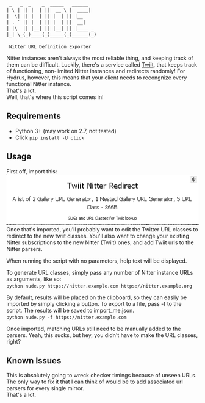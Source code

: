      _   _  _    _  _____   ______   
    | \ | || |  | ||  __ \ |  ____|  
    |  \| || |  | || |  | || |__     
    | . ` || |  | || |  | ||  __|    
    | |\  || |__| || |__| || |____ _ 
    |_| \_(_)____(_)_____(_)______(_)
                                  
     Nitter URL Definition Exporter
Nitter instances aren't always the most reliable thing, and keeping track of them can be difficult. Luckily, there's a service called [Twiit](https://twiiit.com/), that keeps track of functioning, non-limited Nitter instances and redirects randomly! For Hydrus, however, this means that your client needs to recongnize every functional Nitter instance.  
That's a lot.  
Well, that's where this script comes in!

## Requirements
* Python 3+ (may work on 2.7, not tested)
* Click `pip install -U click`

## Usage
First off, import this:  
![Twiit GUGs](/content/twiit_gugs.png)  
Once that's imported, you'll probably want to edit the Twitter URL classes to redirect to the new twiit classes. You'll also want to change your existing Nitter subscriptions to the new Nitter (Twiit) ones, and add Twiit urls to the Nitter parsers.

When running the script with no parameters, help text will be displayed.

To generate URL classes, simply pass any number of Nitter instance URLs as arguments, like so:  
`python nude.py https://nitter.example.com https://nitter.example.org`

By default, results will be placed on the clipboard, so they can easily be imported by simply clicking a button. To export to a file, pass -f to the script. The results will be saved to import_me.json.  
`python nude.py -f https://nitter.example.com`

Once imported, matching URLs still need to be manually added to the parsers. Yeah, this sucks, but hey, you didn't have to make the URL classes, right?

## Known Issues
This is absolutely going to wreck checker timings because of unseen URLs. The only way to fix it that I can think of would be to add associated url parsers for every single mirror.  
That's a lot.
